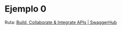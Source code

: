 # Ejemplo 0

Ruta: [Build, Collaborate & Integrate APIs | SwaggerHub](https://app.swaggerhub.com/apis/whateverxforever/SampleApi/v1-oas3#/Sales%20Orders/getOrderList)